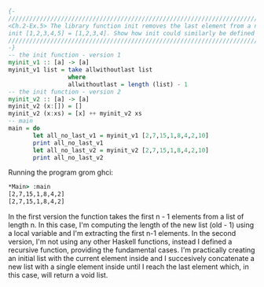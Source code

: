 ```haskell
{-
///////////////////////////////////////////////////////////////////////////////////////////////
<Ch.2-Ex.5> The library function init removes the last element from a non-empty list; for example, 
init [1,2,3,4,5] = [1,2,3,4]. Show how init could similarly be defined in two different ways.
///////////////////////////////////////////////////////////////////////////////////////////////
-}
-- the init function - version 1
myinit_v1 :: [a] -> [a]
myinit_v1 list = take allwithoutlast list
                 where
                 allwithoutlast = length (list) - 1
-- the init function - version 2
myinit_v2 :: [a] -> [a]
myinit_v2 (x:[]) = []
myinit_v2 (x:xs) = [x] ++ myinit_v2 xs
-- main
main = do
       let all_no_last_v1 = myinit_v1 [2,7,15,1,8,4,2,10]
       print all_no_last_v1
       let all_no_last_v2 = myinit_v2 [2,7,15,1,8,4,2,10]
       print all_no_last_v2
```

Running the program grom ghci:
```cmd
*Main> :main
[2,7,15,1,8,4,2]
[2,7,15,1,8,4,2]
```

In the first version the function takes the first n - 1 elements from a list of length n. 
In this case, I'm computing the length of the new list (old - 1) using a local variable 
and I'm extracting the first n-1 elements. In the second version, I'm not using any other
Haskell functions, instead I defined a recursive function, providing the fundamental cases.
I'm practically creating an initial list with the current element inside and I succesively 
concatenate a new list with a single element inside until I reach the last element which, in this
case, will return a void list. 
